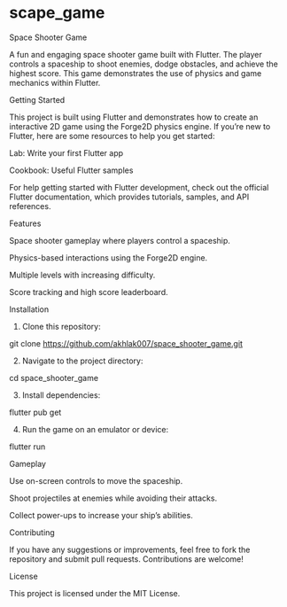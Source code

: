 # scape_game
Space Shooter Game

A fun and engaging space shooter game built with Flutter. The player controls a spaceship to shoot enemies, dodge obstacles, and achieve the highest score. This game demonstrates the use of physics and game mechanics within Flutter.

Getting Started

This project is built using Flutter and demonstrates how to create an interactive 2D game using the Forge2D physics engine. If you’re new to Flutter, here are some resources to help you get started:

Lab: Write your first Flutter app

Cookbook: Useful Flutter samples


For help getting started with Flutter development, check out the official Flutter documentation, which provides tutorials, samples, and API references.

Features

Space shooter gameplay where players control a spaceship.

Physics-based interactions using the Forge2D engine.

Multiple levels with increasing difficulty.

Score tracking and high score leaderboard.


Installation

1. Clone this repository:

git clone https://github.com/akhlak007/space_shooter_game.git


2. Navigate to the project directory:

cd space_shooter_game


3. Install dependencies:

flutter pub get


4. Run the game on an emulator or device:

flutter run



Gameplay

Use on-screen controls to move the spaceship.

Shoot projectiles at enemies while avoiding their attacks.

Collect power-ups to increase your ship’s abilities.


Contributing

If you have any suggestions or improvements, feel free to fork the repository and submit pull requests. Contributions are welcome!

License

This project is licensed under the MIT License.